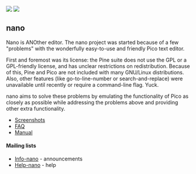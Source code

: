 [![](https://img.shields.io/chocolatey/v/nano?color=green&label=nano)](https://chocolatey.org/packages/nano) [![](https://img.shields.io/chocolatey/dt/nano)](https://chocolatey.org/packages/nano)

## nano
Nano is ANOther editor.  The nano project was started because of a few "problems" with the wonderfully easy-to-use and friendly Pico text editor.

First and foremost was its license: the Pine suite does not use the GPL or a GPL-friendly license, and has unclear restrictions on
redistribution.  Because of this, Pine and Pico are not included with many GNU/Linux distributions.  Also, other features (like go-to-line-number or search-and-replace) were unavailable until recently or require a command-line flag.  Yuck.

nano aims to solve these problems by emulating the functionality of Pico as closely as possible while addressing the problems above and providing other extra functionality.

* [Screenshots](https://www.nano-editor.org/screenshots.php)
* [FAQ](https://www.nano-editor.org/dist/latest/faq.html)
* [Manual](https://www.nano-editor.org/docs.php)

#### Mailing lists
* [Info-nano](https://lists.gnu.org/mailman/listinfo/info-nano) - announcements
* [Help-nano](https://lists.gnu.org/mailman/listinfo/help-nano) - help
